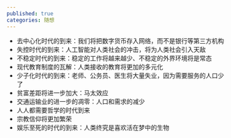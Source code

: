 ```yaml
---
published: true
categories: 随想
---
```

- 去中心化时代的到来：我们将把数字货币存入网络，而不是银行等第三方机构
- 失控时代的到来：人工智能对人类社会的冲击，将为人类社会引入天敌
- 不稳定时代的到来：稳定的工作将越来越少、不稳定的外界环境将是常态
- 现代教育制度的瓦解：人类接收的教育将更加的多元化
- 少子化时代的到来：老师、公务员、医生将大量失业，因为需要服务的人口少了
- 贫富差距将进一步加大：马太效应
- 交通运输业的进一步的凋零：人口和需求的减少
- 人人都需要哲学的时代到来
- 宗教信仰将更加繁荣
- 娱乐至死的时代的到来：人类终究是喜欢活在梦中的生物